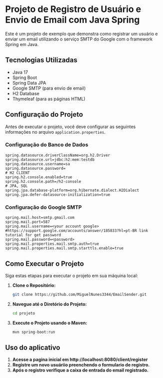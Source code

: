 # Projeto de Registro de Usuário e Envio de Email com Java Spring

Este é um projeto de exemplo que demonstra como registrar um usuário e enviar um email utilizando o serviço SMTP do Google com o framework Spring em Java.

## Tecnologias Utilizadas

- Java 17
- Spring Boot
- Spring Data JPA
- Google SMTP (para envio de email)
- H2 Database
- Thymeleaf (para as páginas HTML)

## Configuração do Projeto

Antes de executar o projeto, você deve configurar as seguintes informações no arquivo `application.properties`.

### Configuração do Banco de Dados

```properties
spring.datasource.driverClassName=org.h2.Driver
spring.datasource.url=jdbc:h2:mem:testdb
spring.datasource.username=sa
spring.datasource.password= 
# H2 CLIENT 
spring.h2.console.enabled=true
spring.h2.console.path=/h2-console
# JPA, SQL 
spring.jpa.database-platform=org.hibernate.dialect.H2Dialect
spring.jpa.defer-datasource-initialization=true
```
### Configuração do Google SMTP

```properties
spring.mail.host=smtp.gmail.com
spring.mail.port=587
spring.mail.username=<your account google>
#https://support.google.com/accounts/answer/185833?hl=pt-BR link tutorial for get password
spring.mail.password=<password>
spring.mail.properties.mail.smtp.auth=true
spring.mail.properties.mail.smtp.starttls.enable=true
```

## Como Executar o Projeto

Siga estas etapas para executar o projeto em sua máquina local:

1. **Clone o Repositório:** 

   ```bash
   git clone https://github.com/MiguelNunes3344/EmailSender.git
   ```
2. **Navegue até o Diretório do Projeto:** 

    ```bash
   cd projeto
   ```

3. **Execute o Projeto usando o Maven:** 
    ```bash
   mvn spring-boot:run
     ```

## Uso do aplicativo

1. **Acesse a pagina inicial em http://localhost:8080/client/register**
2. **Registre um novo usuáriio preenchendo o formulario de registro.**
3. **Após o registro verifique a caixa de entrada do email registrado.**





